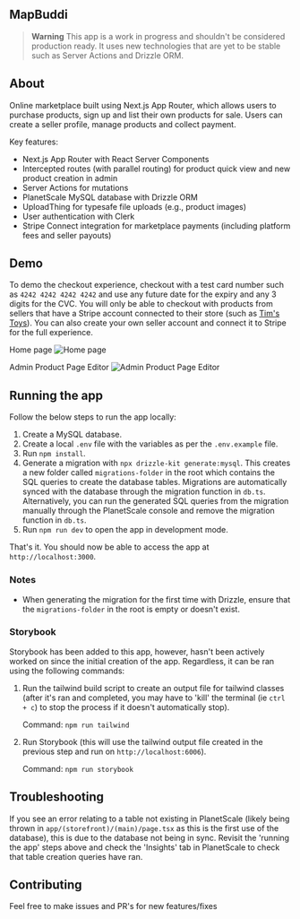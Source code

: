 ## MapBuddi

> **Warning**
> This app is a work in progress and shouldn't be considered production ready. It uses new technologies that are yet to be stable such as Server Actions and Drizzle ORM.

## About

Online marketplace built using Next.js App Router, which allows users to purchase products, sign up and list their own products for sale. Users can create a seller profile, manage products and collect payment.

Key features:

- Next.js App Router with React Server Components
- Intercepted routes (with parallel routing) for product quick view and new product creation in admin
- Server Actions for mutations
- PlanetScale MySQL database with Drizzle ORM
- UploadThing for typesafe file uploads (e.g., product images)
- User authentication with Clerk
- Stripe Connect integration for marketplace payments (including platform fees and seller payouts)

## Demo

To demo the checkout experience, checkout with a test card number such as `4242 4242 4242 4242` and use any future date for the expiry and any 3 digits for the CVC. You will only be able to checkout with products from sellers that have a Stripe account connected to their store (such as [Tim's Toys](https://mapbuddi.com/products?seller=tims-toys)). You can also create your own seller account and connect it to Stripe for the full experience.

Home page
![Home page](/.github/images/home.jpeg?raw=0)

Admin Product Page Editor
![Admin Product Page Editor](/.github/images/product-admin.jpeg?raw=0)

## Running the app

Follow the below steps to run the app locally:

1. Create a MySQL database.
2. Create a local `.env` file with the variables as per the `.env.example` file.
3. Run `npm install`.
4. Generate a migration with `npx drizzle-kit generate:mysql`. This creates a new folder called `migrations-folder` in the root which contains the SQL queries to create the database tables. Migrations are automatically synced with the database through the migration function in `db.ts`. Alternatively, you can run the generated SQL queries from the migration manually through the PlanetScale console and remove the migration function in `db.ts`.
5. Run `npm run dev` to open the app in development mode.

That's it. You should now be able to access the app at `http://localhost:3000`.

### Notes

- When generating the migration for the first time with Drizzle, ensure that the `migrations-folder` in the root is empty or doesn't exist.

### Storybook

Storybook has been added to this app, however, hasn't been actively worked on since the initial creation of the app. Regardless, it can be ran using the following commands:

1. Run the tailwind build script to create an output file for tailwind classes (after it's ran and completed, you may have to 'kill' the terminal (ie `ctrl + c`) to stop the process if it doesn't automatically stop).

   Command: `npm run tailwind`

2. Run Storybook (this will use the tailwind output file created in the previous step and run on `http://localhost:6006`).

   Command: `npm run storybook`

## Troubleshooting

If you see an error relating to a table not existing in PlanetScale (likely being thrown in `app/(storefront)/(main)/page.tsx` as this is the first use of the database), this is due to the database not being in sync. Revisit the 'running the app' steps above and check the 'Insights' tab in PlanetScale to check that table creation queries have ran.

## Contributing

Feel free to make issues and PR's for new features/fixes
